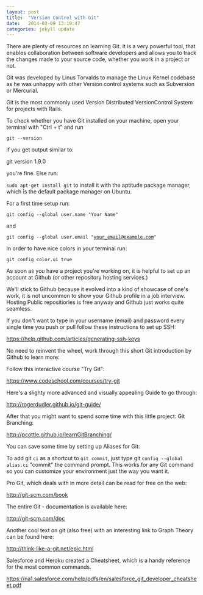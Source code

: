 ```yaml
---
layout: post
title:  "Version Control with Git"
date:   2014-03-09 13:19:47
categories: jekyll update
---
```


There are plenty of resources on learning Git. it is a very powerful tool, that enables collaboration between software developers and allows you to track the changes made to your source code, whether you work in a project or not.

Git was developed by Linus Torvalds to manage the Linux Kernel codebase as he was unhappy with other Version control systems such as Subversion or Mercurial.

Git is the most commonly used Version Distributed VersionControl System for projects with Rails.

To check whether you have Git installed on your machine, open your terminal with "Ctrl + t" and run

<code>git --version </code>

if you get output similar to:

git version 1.9.0

you're fine. Else run:

<code>sudo apt-get install git</code> to install it with the aptitude package manager, which is the default package manager on Ubuntu.

For a first time setup run:

<code>git config --global user.name "Your Name"</code>

and

<code>git config --global user.email "your_email@example.com"</code>

In order to have nice colors in your terminal run:

<code>git config color.ui true</code>

As soon as you have a project you're working on, it is helpful to set up an account at Github (or other repository hosting services.)

We'll stick to Github because it evolved  into a kind of showcase of one's work, it is not uncommon to show your Github profile in a job interview. Hosting Public repositiories is free anyway and Github just works quite seamless.

If you don't want to type in your username (email) and password every single time you push or pull follow these instructions to set up SSH:

https://help.github.com/articles/generating-ssh-keys

No need to reinvent the wheel, work through this short Git introduction by Github to learn more:

Follow this interactive course "Try Git":

https://www.codeschool.com/courses/try-git

Here's a slighty more advanced and visually appealing Guide to go through:

http://rogerdudler.github.io/git-guide/

After that you might want to spend some time with this little project: Git Branching:

http://pcottle.github.io/learnGitBranching/

You can save some time by setting up Aliases for Git:

To add git <code>ci</code> as a shortcut to <code>git commit</code>, just type git <code>config --global alias.ci</code> "commit" the command prompt. This works for any Git command so you can customize your environment just the way you want it. 

Pro Git, which deals with in more detail can be read for free on the web:

http://git-scm.com/book

The entire Git - documentation is available here:

http://git-scm.com/doc

Another cool text on git (also free) with an interesting link to Graph Theory can be found here:

http://think-like-a-git.net/epic.html

Salesforce and Heroku created a Cheatsheet, which is a handy reference for the most common commands.

https://na1.salesforce.com/help/pdfs/en/salesforce_git_developer_cheatsheet.pdf
 
